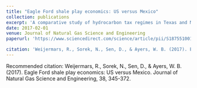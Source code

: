 ```yaml
---
title: "Eagle Ford shale play economics: US versus Mexico"
collection: publications
excerpt: 'A comparative study of hydrocarbon tax regimes in Texas and Mexico as applied to shale oil wells completed in the Eagle Ford formation'
date: 2017-02-01
venue: Journal of Natural Gas Science and Engineering
paperurl: 'https://www.sciencedirect.com/science/article/pii/S187551001630909X'

citation: 'Weijermars, R., Sorek, N., Sen, D., & Ayers, W. B. (2017). Eagle Ford shale play economics: US versus Mexico. Journal of Natural Gas Science and Engineering, 38, 345-372.'
---
```


Recommended citation: Weijermars, R., Sorek, N., Sen, D., & Ayers, W. B. (2017). Eagle Ford shale play economics: US versus Mexico. Journal of Natural Gas Science and Engineering, 38, 345-372.
